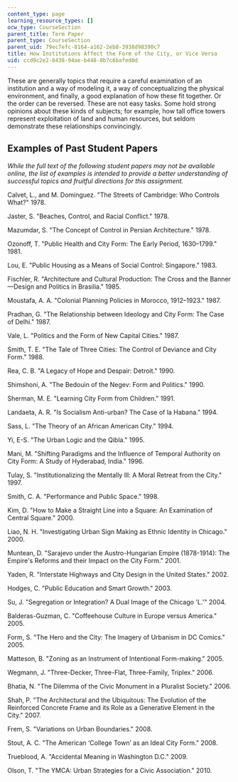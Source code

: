```yaml
---
content_type: page
learning_resource_types: []
ocw_type: CourseSection
parent_title: Term Paper
parent_type: CourseSection
parent_uid: 79ec7efc-8164-a162-2eb8-3938d98390c7
title: How Institutions Affect the Form of the City, or Vice Versa
uid: ccd9c2e2-8438-94ae-b448-8b7c6bafed0d
---
```


These are generally topics that require a careful examination of an institution and a way of modeling it, a way of conceptualizing the physical environment, and finally, a good explanation of how these fit together. Or the order can be reversed. These are not easy tasks. Some hold strong opinions about these kinds of subjects; for example, how tall office towers represent exploitation of land and human resources, but seldom demonstrate these relationships convincingly.

Examples of Past Student Papers
-------------------------------

_While the full text of the following student papers may not be available online, the list of examples is intended to provide a better understanding of successful topics and fruitful directions for this assignment._

Calvet, L., and M. Dominguez. "The Streets of Cambridge: Who Controls What?" 1978.

Jaster, S. "Beaches, Control, and Racial Conflict." 1978.

Mazumdar, S. "The Concept of Control in Persian Architecture." 1978.

Ozonoff, T. "Public Health and City Form: The Early Period, 1630–1799." 1981.

Lou, E. "Public Housing as a Means of Social Control: Singapore." 1983.

Fischler, R. "Architecture and Cultural Production: The Cross and the Banner—Design and Politics in Brasilia." 1985.

Moustafa, A. A. "Colonial Planning Policies in Morocco, 1912–1923." 1987.

Pradhan, G. "The Relationship between Ideology and City Form: The Case of Delhi." 1987.

Vale, L. "Politics and the Form of New Capital Cities." 1987.

Smith, T. E. "The Tale of Three Cities: The Control of Deviance and City Form." 1988.

Rea, C. B. "A Legacy of Hope and Despair: Detroit." 1990.

Shimshoni, A. "The Bedouin of the Negev: Form and Politics." 1990.

Sherman, M. E. "Learning City Form from Children." 1991.

Landaeta, A. R. "Is Socialism Anti-urban? The Case of la Habana." 1994.

Sass, L. "The Theory of an African American City." 1994.

Yi, E-S. "The Urban Logic and the Qibla." 1995.

Mani, M. "Shifting Paradigms and the Influence of Temporal Authority on City Form: A Study of Hyderabad, India." 1996.

Tulay, S. "Institutionalizing the Mentally Ill: A Moral Retreat from the City." 1997.

Smith, C. A. "Performance and Public Space." 1998.

Kim, D. "How to Make a Straight Line into a Square: An Examination of Central Square." 2000.

Liao, N. H. "Investigating Urban Sign Making as Ethnic Identity in Chicago." 2000.

Muntean, D. "Sarajevo under the Austro-Hungarian Empire (1878-1914): The Empire's Reforms and their Impact on the City Form." 2001.

Yaden, R. "Interstate Highways and City Design in the United States." 2002.

Hodges, C. "Public Education and Smart Growth." 2003.

Su, J. "Segregation or Integration? A Dual Image of the Chicago 'L.'" 2004.

Balderas-Guzman, C. "Coffeehouse Culture in Europe versus America." 2005.

Form, S. "The Hero and the City: The Imagery of Urbanism in DC Comics." 2005.

Matteson, B. "Zoning as an Instrument of Intentional Form-making." 2005.

Wegmann, J. "Three-Decker, Three-Flat, Three-Family, Triplex." 2006.

Bhatia, N. "The Dilemma of the Civic Monument in a Pluralist Society." 2006.

Shah, P. "The Architectural and the Ubiquitous: The Evolution of the Reinforced Concrete Frame and its Role as a Generative Element in the City." 2007.

Frem, S. "Variations on Urban Boundaries." 2008.

Stout, A. C. "The American ‘College Town’ as an Ideal City Form." 2008.

Trueblood, A. "Accidental Meaning in Washington D.C." 2009.

Olson, T. "The YMCA: Urban Strategies for a Civic Association." 2010.